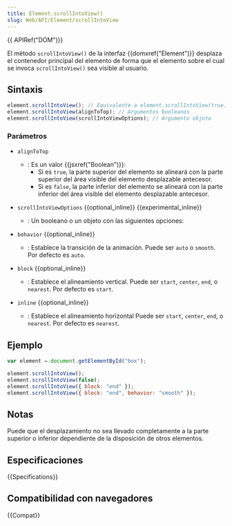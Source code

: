 ```yaml
---
title: Element.scrollIntoView()
slug: Web/API/Element/scrollIntoView
---
```


{{ APIRef("DOM")}}

El método `scrollIntoView()` de la interfaz {{domxref("Element")}} desplaza el contenedor principal del elemento de forma que el elemento sobre el cual se invoca `scrollIntoView()` sea visible al usuario.

## Sintaxis

```js
element.scrollIntoView(); // Equivalente a element.scrollIntoView(true)
element.scrollIntoView(alignToTop); // Argumentos booleanos
element.scrollIntoView(scrollIntoViewOptions); // Argumento objeto
```

### Parámetros

- `alignToTop`
  - : Es un valor {{jsxref("Boolean")}}:
    - Si es `true`, la parte superior del elemento se alineará con la parte superior del área visible del elemento desplazable antecesor.
    - Si es `false`, la parte inferior del elemento se alineará con la parte inferior del área visible del elemento desplazable antecesor.

- `scrollIntoViewOptions` {{optional_inline}} {{experimental_inline}}
  - : Un booleano o un objeto con las siguientes opciones:
- `behavior` {{optional_inline}}
  - : Establece la transición de la animación.
    Puede ser `auto` o `smooth`. Por defecto es `auto`.
- `block` {{optional_inline}}
  - : Establece el alineamiento vertical.
    Puede ser `start`, `center`, `end`, o `nearest`. Por defecto es `start`.
- `inline` {{optional_inline}}
  - : Establece el alineamiento horizontal
    Puede ser `start`, `center`, `end`, o `nearest`. Por defecto es `nearest`.

## Ejemplo

```js
var element = document.getElementById("box");

element.scrollIntoView();
element.scrollIntoView(false);
element.scrollIntoView({ block: "end" });
element.scrollIntoView({ block: "end", behavior: "smooth" });
```

## Notas

Puede que el desplazamiento no sea llevado completamente a la parte superior o inferior dependiente de la disposición de otros elementos.

## Especificaciones

{{Specifications}}

## Compatibilidad con navegadores

{{Compat}}
